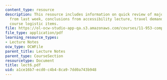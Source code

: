 ```yaml
---
content_type: resource
description: This resource includes information on quick review of major concepts
  from last week, conclusions from accessibility lecture, travel demand, and other
  course logistic items.
file: https://ol-ocw-studio-app-qa.s3.amazonaws.com/courses/11-953-comparative-land-use-and-transportation-planning-spring-2006/a1ce16b7ecd0c4b48ca97dd0a743b948_lect6.pdf
file_type: application/pdf
learning_resource_types:
- Lecture Notes
ocw_type: OCWFile
parent_title: Lecture Notes
parent_type: CourseSection
resourcetype: Document
title: lect6.pdf
uid: a1ce16b7-ecd0-c4b4-8ca9-7dd0a743b948
---
```

